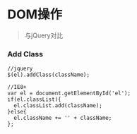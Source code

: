 # DOM操作
> 与jQuery对比

### Add Class
```
//jquery
$(el).addClass(className);

//IE8+
var el = document.getElementById('el');
if(el.classList){
  el.classList.add(className);
}else{
  el.className += '' + className;
};
```
